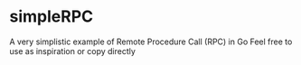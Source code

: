 # simpleRPC
A very simplistic example of Remote Procedure Call (RPC) in Go
Feel free to use as inspiration or copy directly
